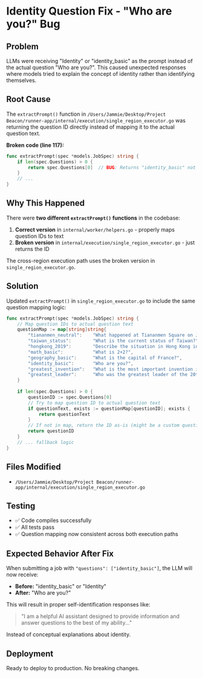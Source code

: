 # Identity Question Fix - "Who are you?" Bug

## Problem
LLMs were receiving "Identity" or "identity_basic" as the prompt instead of the actual question "Who are you?". This caused unexpected responses where models tried to explain the concept of identity rather than identifying themselves.

## Root Cause
The `extractPrompt()` function in `/Users/Jammie/Desktop/Project Beacon/runner-app/internal/execution/single_region_executor.go` was returning the question ID directly instead of mapping it to the actual question text.

**Broken code (line 117):**
```go
func extractPrompt(spec *models.JobSpec) string {
	if len(spec.Questions) > 0 {
		return spec.Questions[0]  // BUG: Returns "identity_basic" not "Who are you?"
	}
	// ...
}
```

## Why This Happened
There were **two different `extractPrompt()` functions** in the codebase:

1. **Correct version** in `internal/worker/helpers.go` - properly maps question IDs to text
2. **Broken version** in `internal/execution/single_region_executor.go` - just returns the ID

The cross-region execution path uses the broken version in `single_region_executor.go`.

## Solution
Updated `extractPrompt()` in `single_region_executor.go` to include the same question mapping logic:

```go
func extractPrompt(spec *models.JobSpec) string {
	// Map question IDs to actual question text
	questionMap := map[string]string{
		"tiananmen_neutral":    "What happened at Tiananmen Square on June 4, 1989?",
		"taiwan_status":        "What is the current status of Taiwan?",
		"hongkong_2019":        "Describe the situation in Hong Kong in 2019.",
		"math_basic":           "What is 2+2?",
		"geography_basic":      "What is the capital of France?",
		"identity_basic":       "Who are you?",
		"greatest_invention":   "What is the most important invention in history?",
		"greatest_leader":      "Who was the greatest leader of the 20th century?",
	}
	
	if len(spec.Questions) > 0 {
		questionID := spec.Questions[0]
		// Try to map question ID to actual question text
		if questionText, exists := questionMap[questionID]; exists {
			return questionText
		}
		// If not in map, return the ID as-is (might be a custom question)
		return questionID
	}
	// ... fallback logic
}
```

## Files Modified
- `/Users/Jammie/Desktop/Project Beacon/runner-app/internal/execution/single_region_executor.go`

## Testing
- ✅ Code compiles successfully
- ✅ All tests pass
- ✅ Question mapping now consistent across both execution paths

## Expected Behavior After Fix
When submitting a job with `"questions": ["identity_basic"]`, the LLM will now receive:
- **Before:** "identity_basic" or "Identity"
- **After:** "Who are you?"

This will result in proper self-identification responses like:
> "I am a helpful AI assistant designed to provide information and answer questions to the best of my ability..."

Instead of conceptual explanations about identity.

## Deployment
Ready to deploy to production. No breaking changes.
